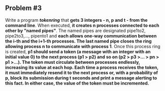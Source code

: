 ## Problem #3

Write a program ***tokenring*** that **gets 3 integers - n, p and t - from the command
line**. When executed, **it creates n processes connected to each other by "named pipes"**. The
named pipes are designated pipe1to2, pipe2to3,..., pipento1 and **each allows one-way
communication between the i-th and the i+1-th processes. The last named pipe closes the
ring allowing process n to communicate with process 1**. Once this process ring is created,
**p1 should send a token (a message with an integer with an initial value 0) to the next
process (p1 > p2) and so on (p2 > p3 >... > pn > p1 >...). The token must circulate
between processes endlessly, increasing its value at each hop. Each time a process receives
the token, it must immediately resend it to the next process or, with a probability of p,
block its submission during t seconds and print a message alerting to this fact. In either case, the value of the token must be incremented.**